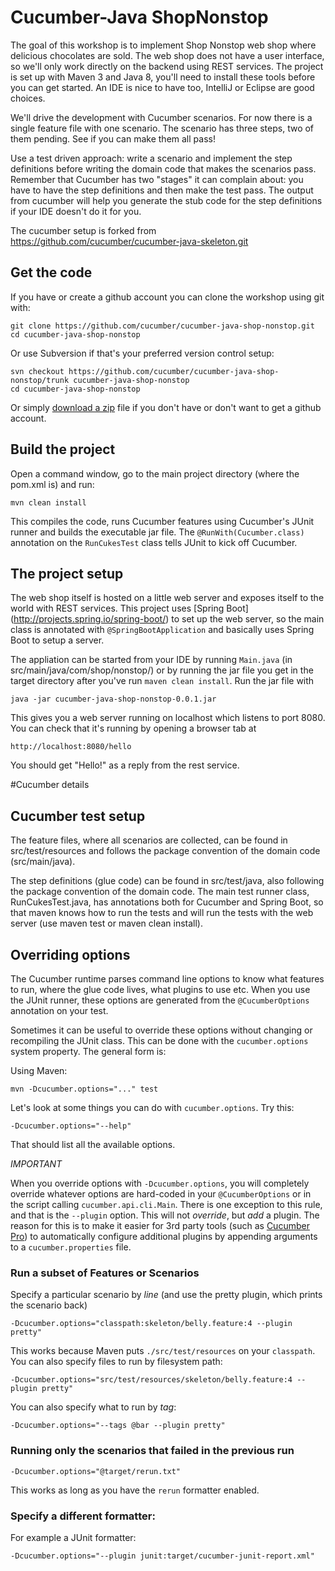 # Cucumber-Java ShopNonstop

The goal of this workshop is to implement Shop Nonstop web shop
where delicious chocolates are sold. The web shop does not have a user
interface, so we'll only work directly on the backend using REST services. The
project is set up with Maven 3 and Java 8, you'll need to install these tools
before you can get started. An IDE is nice to have too, IntelliJ or Eclipse are
good choices. 

We'll drive the development with Cucumber scenarios. For now there is a single
feature file with one scenario. The scenario has three steps, two of them
pending. See if you can make them all pass!

Use a test driven approach: write a scenario and implement the step definitions
before writing the domain code that makes the scenarios pass. Remember that
Cucumber has two "stages" it can complain about: you have to have the step
definitions and then make the test pass. The output from cucumber will help you
generate the stub code for the step definitions if your IDE doesn't do it for
you. 

The cucumber setup is forked from https://github.com/cucumber/cucumber-java-skeleton.git

## Get the code

If you have or create a github account you can clone the workshop using git
with:

    git clone https://github.com/cucumber/cucumber-java-shop-nonstop.git
    cd cucumber-java-shop-nonstop

Or use Subversion if that's your preferred version control setup:

    svn checkout https://github.com/cucumber/cucumber-java-shop-nonstop/trunk cucumber-java-shop-nonstop
    cd cucumber-java-shop-nonstop

Or simply [download a
zip](https://github.com/cucumber/cucumber-java-shop-nonstop/archive/master.zip)
file if you don't have or don't want to get a github account. 


## Build the project

Open a command window, go to the main project directory (where the pom.xml is) and run:

    mvn clean install

This compiles the code, runs Cucumber features using Cucumber's JUnit runner and
builds the executable jar file. The `@RunWith(Cucumber.class)` annotation on the `RunCukesTest`
class tells JUnit to kick off Cucumber.

## The project setup

The web shop itself is hosted on a little web server and exposes itself to the
world with REST services. This project uses [Spring Boot]
(http://projects.spring.io/spring-boot/) to set up the web server, so the main
class is annotated with `@SpringBootApplication` and basically uses Spring Boot
to setup a server. 

The appliation can be started from your IDE by running `Main.java` (in
src/main/java/com/shop/nonstop/) or by running the jar file you get in the
target directory after you've run `maven clean install`. Run the jar file with 

    java -jar cucumber-java-shop-nonstop-0.0.1.jar  
 
This gives you a web server running on localhost which listens to port 8080. You can check that
it's running by opening a browser tab at

    http://localhost:8080/hello

You should get "Hello!" as a reply from the rest service.


#Cucumber details

## Cucumber test setup

The feature files, where all scenarios are collected, can be found in
src/test/resources and follows the package convention of the domain code
(src/main/java). 

The step definitions (glue code) can be found in src/test/java, also following
the package convention of the domain code. The main test runner class,
RunCukesTest.java, has annotations both for Cucumber
and Spring Boot, so that maven knows how to run the tests and will run the tests
with the web server (use maven test or maven clean install). 


## Overriding options

The Cucumber runtime parses command line options to know what features to run, where the glue code lives, what plugins to use etc.
When you use the JUnit runner, these options are generated from the `@CucumberOptions` annotation on your test.

Sometimes it can be useful to override these options without changing or recompiling the JUnit class. This can be done with the
`cucumber.options` system property. The general form is:

Using Maven:

    mvn -Dcucumber.options="..." test

Let's look at some things you can do with `cucumber.options`. Try this:

    -Dcucumber.options="--help"

That should list all the available options.

*IMPORTANT*

When you override options with `-Dcucumber.options`, you will completely override whatever options are hard-coded in
your `@CucumberOptions` or in the script calling `cucumber.api.cli.Main`. There is one exception to this rule, and that
is the `--plugin` option. This will not _override_, but _add_ a plugin. The reason for this is to make it easier
for 3rd party tools (such as [Cucumber Pro](https://cucumber.pro/)) to automatically configure additional plugins by appending arguments to a `cucumber.properties`
file.

### Run a subset of Features or Scenarios

Specify a particular scenario by *line* (and use the pretty plugin, which prints the scenario back)

    -Dcucumber.options="classpath:skeleton/belly.feature:4 --plugin pretty"

This works because Maven puts `./src/test/resources` on your `classpath`.
You can also specify files to run by filesystem path:

    -Dcucumber.options="src/test/resources/skeleton/belly.feature:4 --plugin pretty"

You can also specify what to run by *tag*:

    -Dcucumber.options="--tags @bar --plugin pretty"

### Running only the scenarios that failed in the previous run

    -Dcucumber.options="@target/rerun.txt"

This works as long as you have the `rerun` formatter enabled.

### Specify a different formatter:

For example a JUnit formatter:

    -Dcucumber.options="--plugin junit:target/cucumber-junit-report.xml"

